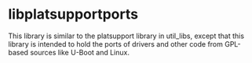 <!--
    Copyright 2019, Data61, CSIRO (ABN 41 687 119 230)

    SPDX-License-Identifier: CC-BY-SA-4.0
-->


libplatsupportports
===================

This library is similar to the platsupport library in util_libs, except that
this library is intended to hold the ports of drivers and other code from
GPL-based sources like U-Boot and Linux.
